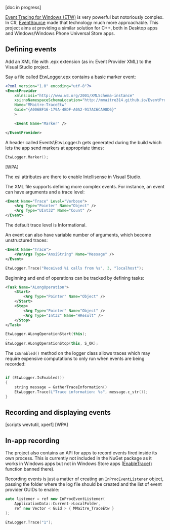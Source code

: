 [doc in progress]

[Event Tracing for Windows (ETW)](http://msdn.microsoft.com/en-us/library/windows/desktop/aa363668(v=vs.85).aspx) is very powerful but notoriously complex. In C#, [EventSource](http://msdn.microsoft.com/en-us/library/system.diagnostics.tracing.eventsource(v=vs.110).aspx) made that technology much more approachable. This project aims at providing a similar solution for C++, both in Desktop apps and Windows/Windows Phone Universal Store apps. 

Defining events
---

Add an XML file with .epx extension (as in: Event Provider XML) to the Visual Studio project.

Say a file called EtwLogger.epx contains a basic marker event:

```xml
<?xml version="1.0" encoding="utf-8"?>
<EventProvider
    xmlns:xsi="http://www.w3.org/2001/XMLSchema-instance"
    xsi:noNamespaceSchemaLocation="http://mmaitre314.github.io/EventProvider.xsd"
    Name="MMaitre-TraceEtw" 
    Guid="{A006BF16-179A-4BDF-A0A2-917AC6CA98D6}"
    >

    <Event Name="Marker" />

</EventProvider>
```

A header called Events\EtwLogger.h gets generated during the build which lets the app send markers at appropriate times:

```C++
EtwLogger.Marker();
```

[WPA]

The xsi attributes are there to enable Intellisense in Visual Studio.

The XML file supports defining more complex events. For instance, an event can have arguments and a trace level:

```xml
<Event Name="Trace" Level="Verbose">
    <Arg Type="Pointer" Name="Object" />
    <Arg Type="UInt32" Name="Count" />
</Event>
```

The default trace level is Informational.

An event can also have variable number of arguments, which become unstructured traces:

```xml
<Event Name="Trace">
    <VarArgs Type="AnsiString" Name="Message" />
</Event>
```

```C++
EtwLogger.Trace("Received %i calls from %s", 3, "localhost");
```

Beginning and end of operations can be tracked by defining tasks:

```xml
<Task Name="ALongOperation">
    <Start>
        <Arg Type="Pointer" Name="Object" />
    </Start>
    <Stop>
        <Arg Type="Pointer" Name="Object" />
        <Arg Type="Int32" Name="HResult" />
    </Stop>
</Task>
```

```C++
EtwLogger.ALongOperationStart(this);
...
EtwLogger.ALongOperationStop(this, S_OK);
```

The `IsEnabled()` method on the logger class allows traces which may require expensive computations to only run when events are being recorded:

```C++

if (EtwLogger.IsEnabled())
{
    string message = GatherTraceInformation()
    EtwLogger.Trace(L"Trace information: %s", message.c_str());
}

```

Recording and displaying events
---

[scripts wevtutil, xperf]
[WPA]

In-app recording
---

The project also contains an API for apps to record events fired inside its own process. This is currently not included in the NuGet package as it works in Windows apps but not in Windows Store apps ([EnableTrace()](http://msdn.microsoft.com/en-us/library/windows/desktop/aa363710(v=vs.85).aspx) function banned there).

Recording events is just a matter of creating an `InProcEventListener` object, passing the folder where the log file should be created and the list of event provider GUIDs to enable:

```C++
auto listener = ref new InProcEventListener(
    ApplicationData::Current->LocalFolder,
    ref new Vector < Guid > { MMaitre_TraceEtw }
);

EtwLogger.Trace("1");
```

